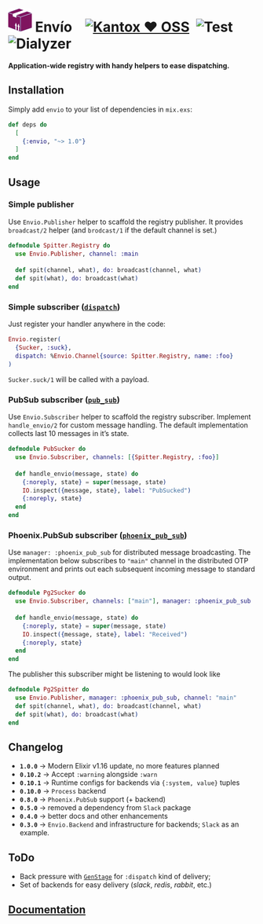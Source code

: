 # ![Logo](/stuff/logo-48x48.png?raw=true) Envío    [![Kantox ❤ OSS](https://img.shields.io/badge/❤-kantox_oss-informational.svg)](https://kantox.com/)  ![Test](https://github.com/am-kantox/envio/workflows/Test/badge.svg)  ![Dialyzer](https://github.com/am-kantox/envio/workflows/Dialyzer/badge.svg)

**Application-wide registry with handy helpers to ease dispatching.**

## Installation

Simply add `envio` to your list of dependencies in `mix.exs`:

```elixir
def deps do
  [
    {:envio, "~> 1.0"}
  ]
end
```

## Usage

### Simple publisher

Use `Envio.Publisher` helper to scaffold the registry publisher. It provides
`broadcast/2` helper (and `brodcast/1` if the default channel is set.)

```elixir
defmodule Spitter.Registry do
  use Envio.Publisher, channel: :main

  def spit(channel, what), do: broadcast(channel, what)
  def spit(what), do: broadcast(what)
end
```

### Simple subscriber ([`dispatch`](https://hexdocs.pm/elixir/master/Registry.html#module-using-as-a-dispatcher))

Just register your handler anywhere in the code:

```elixir
Envio.register(
  {Sucker, :suck},
  dispatch: %Envio.Channel{source: Spitter.Registry, name: :foo}
)
```

`Sucker.suck/1` will be called with a payload.

### PubSub subscriber ([`pub_sub`](https://hexdocs.pm/elixir/master/Registry.html#module-using-as-a-pubsub))

Use `Envio.Subscriber` helper to scaffold the registry subscriber. Implement
`handle_envio/2` for custom message handling. The default implementation
collects last 10 messages in it’s state.

```elixir
defmodule PubSucker do
  use Envio.Subscriber, channels: [{Spitter.Registry, :foo}]

  def handle_envio(message, state) do
    {:noreply, state} = super(message, state)
    IO.inspect({message, state}, label: "PubSucked")
    {:noreply, state}
  end
end
```

### Phoenix.PubSub subscriber ([`phoenix_pub_sub`](https://hexdocs.pm/phoenix_pubsub))

Use `manager: :phoenix_pub_sub` for distributed message broadcasting. The implementation below subscribes to `"main"` channel in the distributed OTP environment and prints out each subsequent incoming message to standard output.

```elixir
defmodule Pg2Sucker do
  use Envio.Subscriber, channels: ["main"], manager: :phoenix_pub_sub

  def handle_envio(message, state) do
    {:noreply, state} = super(message, state)
    IO.inspect({message, state}, label: "Received")
    {:noreply, state}
  end
end
```

The publisher this subscriber might be listening to would look like

```elixir
defmodule Pg2Spitter do
  use Envio.Publisher, manager: :phoenix_pub_sub, channel: "main"
  def spit(channel, what), do: broadcast(channel, what)
  def spit(what), do: broadcast(what)
end
```

## Changelog

- **`1.0.0`** → Modern Elixir v1.16 update, no more features planned
- **`0.10.2`** → Accept `:warning` alongside `:warn`
- **`0.10.1`** → Runtime configs for backends via `{:system, value}` tuples
- **`0.10.0`** → `Process` backend
- **`0.8.0`** → `Phoenix.PubSub` support (+ backend)
- **`0.5.0`** → removed a dependency from `Slack` package
- **`0.4.0`** → better docs and other enhancements
- **`0.3.0`** → `Envio.Backend` and infrastructure for backends; `Slack` as an example.

## ToDo

- Back pressure with [`GenStage`](https://hexdocs.pm/gen_stage/GenStage.html)
  for `:dispatch` kind of delivery;
- Set of backends for easy delivery (_slack_, _redis_, _rabbit_, etc.)

## [Documentation](https://hexdocs.pm/envio)

